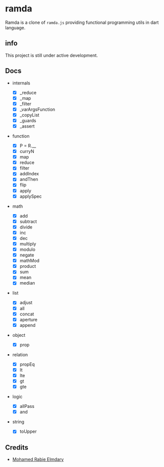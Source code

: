 # ramda

Ramda is a clone of `ramda.js` providing functional programming utils in dart language.

## info

This project is still under active development.

## Docs

- internals

  - [x] \_reduce
  - [x] \_map
  - [x] \_filter
  - [x] \_varArgsFunction
  - [x] \_copyList
  - [x] \_guards
  - [x] \_assert

- function

  - [x] P = R.\_\_
  - [x] curryN
  - [x] map
  - [x] reduce
  - [x] filter
  - [x] addIndex
  - [x] andThen
  - [x] flip
  - [x] apply
  - [x] applySpec

- math

  - [x] add
  - [x] subtract
  - [x] divide
  - [x] inc
  - [x] dec
  - [x] multiply
  - [x] modulo
  - [x] negate
  - [x] mathMod
  - [x] product
  - [x] sum
  - [x] mean
  - [x] median

- list

  - [x] adjust
  - [x] all
  - [x] concat
  - [x] aperture
  - [x] append

- object

  - [x] prop

- relation

  - [x] propEq
  - [x] lt
  - [x] lte
  - [x] gt
  - [x] gte

- logic

  - [x] allPass
  - [x] and

- string

  - [x] toUpper

## Credits

- [Mohamed Rabie Elmdary](https://github.com/MohamedElmdary)
